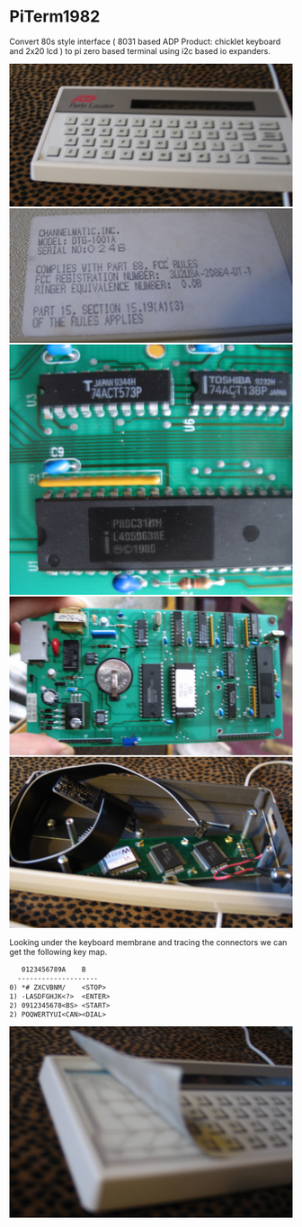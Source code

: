 # PiTerm1982
Convert 80s style interface ( 8031 based ADP Product: chicklet keyboard and 2x20 lcd ) to pi zero based terminal using i2c based io expanders.

![](images/IMG_3780.jpg)
![](images/IMG_3784.jpg)
![](images/IMG_3783.jpg)
![](images/IMG_3782.jpg)
![](images/IMG_3781.jpg)

Looking under the keyboard membrane and tracing the connectors we can get the following key map.

```
   0123456789A    B
  --------------------
0) *# ZXCVBNM/    <STOP>
1) -LASDFGHJK<?>  <ENTER>
2) 0912345678<BS> <START>
2) POQWERTYUI<CAN><DIAL>
```

![](images/IMG_3779.jpg)


